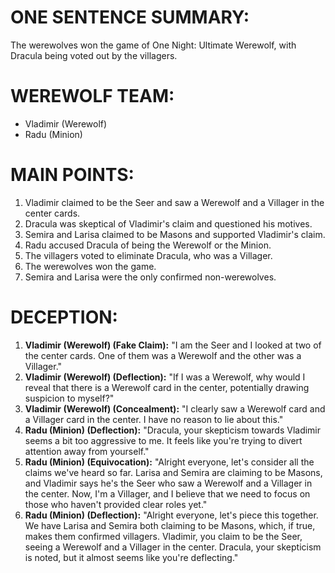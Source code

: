 # ONE SENTENCE SUMMARY:
The werewolves won the game of One Night: Ultimate Werewolf, with Dracula being voted out by the villagers.

# WEREWOLF TEAM:
- Vladimir (Werewolf)
- Radu (Minion)

# MAIN POINTS:
1. Vladimir claimed to be the Seer and saw a Werewolf and a Villager in the center cards.
2. Dracula was skeptical of Vladimir's claim and questioned his motives.
3. Semira and Larisa claimed to be Masons and supported Vladimir's claim.
4. Radu accused Dracula of being the Werewolf or the Minion.
5. The villagers voted to eliminate Dracula, who was a Villager.
6. The werewolves won the game.
7. Semira and Larisa were the only confirmed non-werewolves.

# DECEPTION:
1. **Vladimir (Werewolf) (Fake Claim):** "I am the Seer and I looked at two of the center cards. One of them was a Werewolf and the other was a Villager."
2. **Vladimir (Werewolf) (Deflection):** "If I was a Werewolf, why would I reveal that there is a Werewolf card in the center, potentially drawing suspicion to myself?"
3. **Vladimir (Werewolf) (Concealment):** "I clearly saw a Werewolf card and a Villager card in the center. I have no reason to lie about this."
4. **Radu (Minion) (Deflection):** "Dracula, your skepticism towards Vladimir seems a bit too aggressive to me. It feels like you're trying to divert attention away from yourself."
5. **Radu (Minion) (Equivocation):** "Alright everyone, let's consider all the claims we've heard so far. Larisa and Semira are claiming to be Masons, and Vladimir says he's the Seer who saw a Werewolf and a Villager in the center. Now, I'm a Villager, and I believe that we need to focus on those who haven't provided clear roles yet."
6. **Radu (Minion) (Deflection):** "Alright everyone, let's piece this together. We have Larisa and Semira both claiming to be Masons, which, if true, makes them confirmed villagers. Vladimir, you claim to be the Seer, seeing a Werewolf and a Villager in the center. Dracula, your skepticism is noted, but it almost seems like you're deflecting."